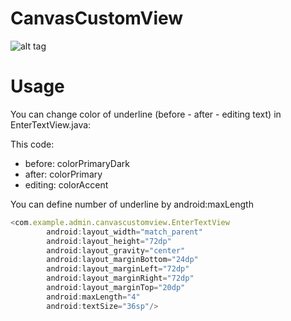 # CanvasCustomView
![alt tag](https://github.com/yenspkt/CanvasCustomView/blob/6fbf762dbbde93ae91d3bd72f75861d0961efa36/Screenshot_20160923-135239%5B1%5D.png)

# Usage

You can change color of underline (before - after - editing text) in EnterTextView.java:

This code:
+ before: colorPrimaryDark
+ after: colorPrimary
+ editing: colorAccent

You can define number of underline by android:maxLength 

```javascript
<com.example.admin.canvascustomview.EnterTextView
        android:layout_width="match_parent"
        android:layout_height="72dp"
        android:layout_gravity="center"
        android:layout_marginBottom="24dp"
        android:layout_marginLeft="72dp"
        android:layout_marginRight="72dp"
        android:layout_marginTop="20dp"
        android:maxLength="4"
        android:textSize="36sp"/>
```
